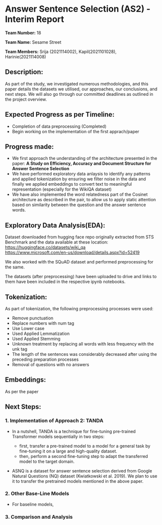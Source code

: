 # Answer Sentence Selection (AS2) - Interim Report

__Team Number:__  18

__Team Name:__  Sesame Street

__Team Members:__   Srija (2021114002), Kapil(2021101028), Harinie(2021114008)

## Description:
As part of the study, we investigated numerous methodologies, and this paper details the datasets we utilised, our approaches, our conclusions, and next steps. We will also go through our committed deadlines as outlined in the project overview.

## Expected Progress as per Timeline:
- Completion of data preprocessing (Completed)
- Begin working on the implementation of the first apprach/paper 

## Progress made:
- We first approach the understanding of the architecture presented in the paper: __A Study on Efficiency, Accuracy and Document Structure
for Answer Sentence Selection__
- We have performed exploratory data anlaysis to identify any patterns and applied tokenization by ensuring we filter noise in the data and finally we applied embeddings to convert text to meaningful representation (especially for the WikiQA dataset)
- We have also implemented the word relatedness part of the Cosinet architecture as described in the pair, to allow us to apply static attention based on similarity between the question and the answer sentence words.
  

## Exploratory Data Analysis(EDA):
Dataset downloaded from hugging face repo originally extracted from STS Benchmark and the data available at these location:   
https://huggingface.co/datasets/wiki_qa  
https://www.microsoft.com/en-us/download/details.aspx?id=52419

We also worked with the SQuAD dataset and performed preprocessing for the same. 

The datasets (after preprocessing) have been uploaded to drive and links to them have been included in the respective ipynb notebooks.


## Tokenization:
As part of tokenization, the following preprocessing processes were used:

- Remove punctuation
- Replace numbers with num tag
- Use Lower case
- Used Applied Lemmatization
- Used Applied Stemming
- Unknown treatment by replacing all words with less frequency with the unk tag
- The length of the sentences was considerably decreased after using the preceding preparation processes
- Removal of questions with no answers

## Embeddings:
As per the paper 

## Next Steps:

### 1. Implementation of Approach 2: TANDA
- In a nutshell, TANDA is a technique for fine-tuning pre-trained Transformer models sequentially in two steps:

  - first, transfer a pre-trained model to a model for a general task by fine-tuning it on a large and high-quality dataset.
  - then, perform a second fine-tuning step to adapt the transferred model to the target domain.  

- ASNQ is a dataset for answer sentence selection derived from Google Natural Questions (NQ) dataset (Kwiatkowski et al. 2019). We plan to use it to transfer the pretrained models mentioned in the above paper.

### 2. Other Base-Line Models
- For baseline models, 

### 3. Comparison and Analysis
